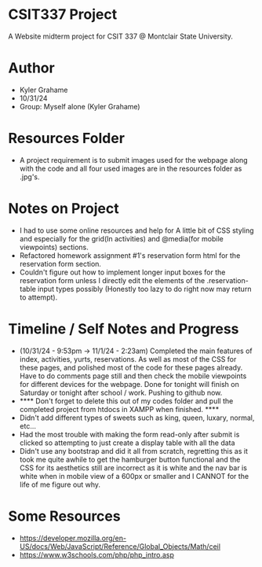 # CSIT337 Project
A Website midterm project for CSIT 337 @ Montclair State University.

# Author 
- Kyler Grahame
- 10/31/24
- Group: Myself alone (Kyler Grahame)

# Resources Folder
- A project requirement is to submit images used for the webpage along with the code and all four used images are in the resources folder as .jpg's. 

# Notes on Project
- I had to use some online resources and help for A little bit of CSS styling and especially for the grid(In activities) and @media(for mobile viewpoints) sections. 
- Refactored homework assignment #1's reservation form html for the reservation form section. 
- Couldn't figure out how to implement longer input boxes for the reservation form unless I directly edit the elements of the .reservation-table input types possibly (Honestly too lazy to do right now may return to attempt). 

# Timeline / Self Notes and Progress
- (10/31/24 - 9:53pm -> 11/1/24 - 2:23am) Completed the main features of index, activities, yurts, reservations. As well as most of the CSS for these pages, and polished most of the code for these pages already. Have to do comments page still and then check the mobile viewpoints for different devices for the webpage. Done for tonight will finish on Saturday or tonight after school / work. Pushing to github now. 
- **** Don't forget to delete this out of my codes folder and pull the completed project from htdocs in XAMPP when finished. **** 
- Didn't add different types of sweets such as king, queen, luxary, normal, etc...
- Had the most trouble with making the form read-only after submit is clicked so attempting to just create a display table with all the data
- Didn't use any bootstrap and did it all from scratch, regretting this as it took me quite awhile to get the hamburger button functional and the CSS for its aesthetics still are incorrect as it is white and the nav bar is white when in mobile view of a 600px or smaller and I CANNOT for the life of me figure out why. 

# Some Resources
- https://developer.mozilla.org/en-US/docs/Web/JavaScript/Reference/Global_Objects/Math/ceil 
- https://www.w3schools.com/php/php_intro.asp


